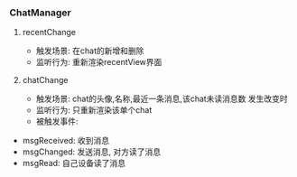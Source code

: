 ### ChatManager

1. recentChange
   - 触发场景: 在chat的新增和删除
   - 监听行为: 重新渲染recentView界面
   
2. chatChange
    - 触发场景: chat的头像,名称,最近一条消息,该chat未读消息数 发生改变时
    - 监听行为: 只重新渲染该单个chat
    - 被触发事件: 
 * msgReceived: 收到消息
 * msgChanged: 发送消息, 对方读了消息
 * msgRead: 自己设备读了消息
